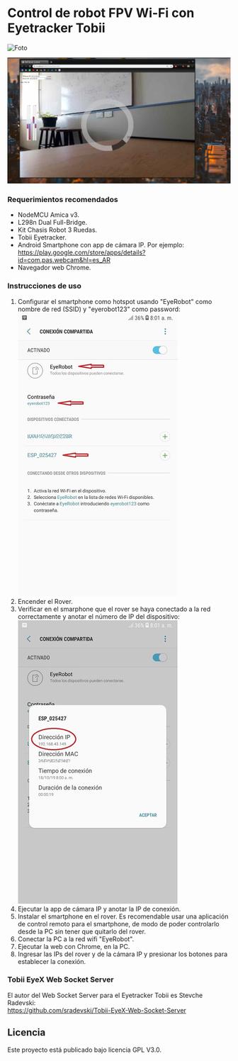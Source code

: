 # Control de robot FPV Wi-Fi con Eyetracker Tobii

![Foto](Img/Assembling_6.jpg)  

[![Demo FPV](Img/Screenshot.png)](https://www.youtube.com/watch?v=7270GWGmxQA)  

### Requerimientos recomendados

  - NodeMCU Amica v3.  
  - L298n Dual Full-Bridge.  
  - Kit Chasis Robot 3 Ruedas.  
  - Tobii Eyetracker.  
  - Android Smartphone con app de cámara IP. Por ejemplo:  
  https://play.google.com/store/apps/details?id=com.pas.webcam&hl=es_AR 
  - Navegador web Chrome.  

### Instrucciones de uso

  1. Configurar el smartphone como hotspot usando "EyeRobot" como nombre de red (SSID) y "eyerobot123" como password:  
  ![Android AP](Img/smartphone_ap_LR.jpg)
  2. Encender el Rover.  
  3. Verificar en el smarphone que el rover se haya conectado a la red correctamente y anotar el número de IP del dispositivo:  
  ![Foto](Img/smartphone_rover_ip_LR.jpg)
  4. Ejecutar la app de cámara IP y anotar la IP de conexión.  
  5. Instalar el smartphone en el rover. Es recomendable usar una aplicación de control remoto para el smartphone, de modo de poder controlarlo desde la PC sin tener que quitarlo del rover.  
  6. Conectar la PC a la red wifi "EyeRobot".  
  7. Ejecutar la web con Chrome, en la PC.  
  8. Ingresar las IPs del rover y de la cámara IP y presionar los botones para establecer la conexión.  

### Tobii EyeX Web Socket Server

El autor del Web Socket Server para el Eyetracker Tobii es Stevche Radevski:  
https://github.com/sradevski/Tobii-EyeX-Web-Socket-Server  


## Licencia

Este proyecto está publicado bajo licencia GPL V3.0.